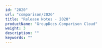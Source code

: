 ```yaml
---
id: "2020"
url: "comparison/2020"
title: "Release Notes - 2020"
productName: "GroupDocs.Comparison Cloud"
weight: 3
description: ""
keywords: ""
---
```

